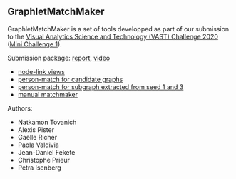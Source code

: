 ## GraphletMatchMaker

GraphletMatchMaker is a set of tools developped as part of our submission to the [Visual Analytics Science and Technology (VAST) Challenge 2020](https://vast-challenge.github.io/2020/) ([Mini Challenge 1](https://vast-challenge.github.io/2020/MC1.html)). 

Submission package: [report](./AVIZ-Tovanich-MC1/), [video](./AVIZ-Tovanich-MC1/video/VastChallenge2020-MC1-Tovanich-Final.wmv) 

- [node-link views](./AVIZ-Tovanich-MC1/node-link-view/networks.html)
- [person-match for candidate graphs](./AVIZ-Tovanich-MC1/person-pairing-view/candidates.html)
- [person-match for subgraph extracted from seed 1 and 3](./AVIZ-Tovanich-MC1/person-pairing-view/single.html)
- [manual matchmaker](./AVIZ-Tovanich-MC1/matchmaker/index.html)

Authors:
- Natkamon Tovanich
- Alexis Pister 
- Gaëlle Richer
- Paola Valdivia
- Jean-Daniel Fekete
- Christophe Prieur
- Petra Isenberg